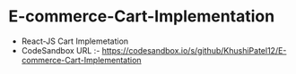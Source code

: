 # E-commerce-Cart-Implementation
- React-JS Cart Implemetation
- CodeSandbox URL :- https://codesandbox.io/s/github/KhushiPatel12/E-commerce-Cart-Implementation
